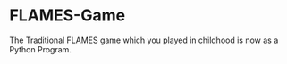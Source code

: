 # FLAMES-Game
The Traditional FLAMES game which you played in childhood is now as a Python Program.
